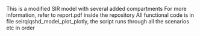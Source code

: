 This is a modified SIR model with several added compartments
For more information, refer to report.pdf inside the repository
All functional code is in file seirqiqshd_model_plot_plotly, the script runs through all the scenarios etc in order
